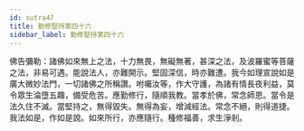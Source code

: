 ```yaml
---
id: sutra47
title: 勤修堅持第四十六
sidebar_label: 勤修堅持第四十六
---
```


佛告彌勒：諸佛如來無上之法，十力無畏，無礙無著，甚深之法，及波羅蜜等菩薩之法，非易可遇。能說法人，亦難開示。堅固深信，時亦難遭。我今如理宣說如是廣大微妙法門，一切諸佛之所稱讚。咐囑汝等，作大守護，為諸有情長夜利益，莫令眾生淪墮五趣，備受危苦。應勤修行，隨順我教。當孝於佛，常念師恩。當令是法久住不滅。當堅持之，無得毀失。無得為妄，增減經法。常念不絕，則得道捷。我法如是，作如是說。如來所行，亦應隨行。種修福善，求生淨剎。
